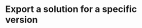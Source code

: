 # Export a solution for a specific version

<!-- https://docs.microsoft.com/en-us/dynamics365/customer-engagement/developer/export-solution-specific-version -->